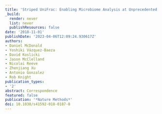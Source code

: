 ```yaml
---
title: 'Striped UniFrac: Enabling Microbiome Analysis at Unprecedented Scale'
_build:
  render: never
  list: never
  publishResources: false
date: '2018-11-01'
publishDate: '2023-04-06T12:09:24.930617Z'
authors:
- Daniel McDonald
- Yoshiki Vázquez-Baeza
- David Koslicki
- Jason McClelland
- Nicolai Reeve
- Zhenjiang Xu
- Antonio Gonzalez
- Rob Knight
publication_types:
- '2'
abstract: Correspondence
featured: false
publication: '*Nature Methods*'
doi: 10.1038/s41592-018-0187-8
---
```


